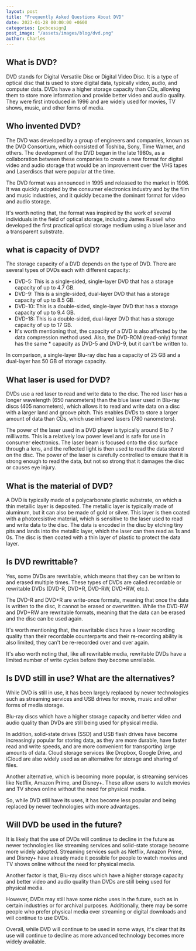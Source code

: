 ```yaml
---
layout: post
title: "Frequently Asked Questions About DVD"
date: 2023-01-28 00:00:00 +0600
categories: [pcbcesign]
post_image: "/assets/images/blog/dvd.png"
author: Charles
---
```


## What is DVD?

DVD stands for Digital Versatile Disc or Digital Video Disc. It is a type of optical disc that is used to store digital data, typically video, audio, and computer data. DVDs have a higher storage capacity than CDs, allowing them to store more information and provide better video and audio quality. They were first introduced in 1996 and are widely used for movies, TV shows, music, and other forms of media.

## Who invented DVD?

The DVD was developed by a group of engineers and companies, known as the DVD Consortium, which consisted of Toshiba, Sony, Time Warner, and others. The development of the DVD began in the late 1980s, as a collaboration between these companies to create a new format for digital video and audio storage that would be an improvement over the VHS tapes and Laserdiscs that were popular at the time.

The DVD format was announced in 1995 and released to the market in 1996. It was quickly adopted by the consumer electronics industry and by the film and music industries, and it quickly became the dominant format for video and audio storage.

It's worth noting that, the format was inspired by the work of several individuals in the field of optical storage, including James Russell who developed the first practical optical storage medium using a blue laser and a transparent substrate.

## what is capacity of DVD?

The storage capacity of a DVD depends on the type of DVD. There are several types of DVDs each with different capacity:

* DVD-5: This is a single-sided, single-layer DVD that has a storage capacity of up to 4.7 GB.
* DVD-9: This is a single-sided, dual-layer DVD that has a storage capacity of up to 8.5 GB.
* DVD-10: This is a double-sided, single-layer DVD that has a storage capacity of up to 9.4 GB.
* DVD-18: This is a double-sided, dual-layer DVD that has a storage capacity of up to 17 GB.
* It's worth mentioning that, the capacity of a DVD is also affected by the data compression method used. Also, the DVD-ROM (read-only) format has the same * capacity as DVD-5 and DVD-9, but it can't be written to.

In comparison, a single-layer Blu-ray disc has a capacity of 25 GB and a dual-layer has 50 GB of storage capacity.

## What laser is used for DVD?

DVDs use a red laser to read and write data to the disc. The red laser has a longer wavelength (650 nanometers) than the blue laser used in Blu-ray discs (405 nanometers), which allows it to read and write data on a disc with a larger land and groove pitch. This enables DVDs to store a larger amount of data than CDs, which use infrared lasers (780 nanometers).

The power of the laser used in a DVD player is typically around 6 to 7 milliwatts. This is a relatively low power level and is safe for use in consumer electronics. The laser beam is focused onto the disc surface through a lens, and the reflected light is then used to read the data stored on the disc. The power of the laser is carefully controlled to ensure that it is strong enough to read the data, but not so strong that it damages the disc or causes eye injury.

## What is the material of DVD?

A DVD is typically made of a polycarbonate plastic substrate, on which a thin metallic layer is deposited. The metallic layer is typically made of aluminum, but it can also be made of gold or silver. This layer is then coated with a photoresistive material, which is sensitive to the laser used to read and write data to the disc. The data is encoded in the disc by etching tiny pits and lands into the metallic layer, which the laser can then read as 1s and 0s. The disc is then coated with a thin layer of plastic to protect the data layer.

## Is DVD rewrittable?

Yes, some DVDs are rewritable, which means that they can be written to and erased multiple times. These types of DVDs are called recordable or rewritable DVDs (DVD-R, DVD+R, DVD-RW, DVD+RW, etc.).

The DVD-R and DVD+R are write-once formats, meaning that once the data is written to the disc, it cannot be erased or overwritten. While the DVD-RW and DVD+RW are rewritable formats, meaning that the data can be erased and the disc can be used again.

It's worth mentioning that, the rewritable discs have a lower recording quality than their recordable counterparts and their re-recording ability is also limited, they can't be re-recorded over and over again.

It's also worth noting that, like all rewritable media, rewritable DVDs have a limited number of write cycles before they become unreliable.

## Is DVD still in use? What are the alternatives?

While DVD is still in use, it has been largely replaced by newer technologies such as streaming services and USB drives for movie, music and other forms of media storage.

Blu-ray discs which have a higher storage capacity and better video and audio quality than DVDs are still being used for physical media.

In addition, solid-state drives (SSD) and USB flash drives have become increasingly popular for storing data, as they are more durable, have faster read and write speeds, and are more convenient for transporting large amounts of data. Cloud storage services like Dropbox, Google Drive, and iCloud are also widely used as an alternative for storage and sharing of files.

Another alternative, which is becoming more popular, is streaming services like Netflix, Amazon Prime, and Disney+. These allow users to watch movies and TV shows online without the need for physical media.

So, while DVD still have its uses, it has become less popular and being replaced by newer technologies with more advantages.

## Will DVD be used in the future?

It is likely that the use of DVDs will continue to decline in the future as newer technologies like streaming services and solid-state storage become more widely adopted. Streaming services such as Netflix, Amazon Prime, and Disney+ have already made it possible for people to watch movies and TV shows online without the need for physical media.

Another factor is that, Blu-ray discs which have a higher storage capacity and better video and audio quality than DVDs are still being used for physical media.

However, DVDs may still have some niche uses in the future, such as in certain industries or for archival purposes. Additionally, there may be some people who prefer physical media over streaming or digital downloads and will continue to use DVDs.

Overall, while DVD will continue to be used in some ways, it's clear that its use will continue to decline as more advanced technology becomes more widely available.
